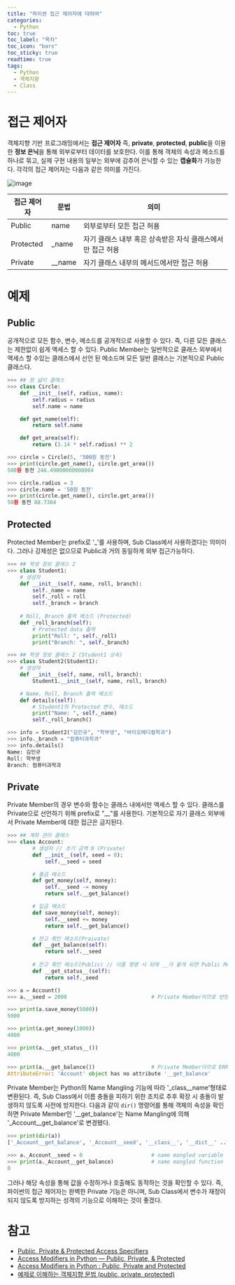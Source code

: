 ```yaml
---
title: "파이썬 접근 제어자에 대하여"
categories: 
  - Python
toc: true
toc_label: "목차"
toc_icon: "bars"
toc_sticky: true
readtime: true
tags:
  - Python
  - 객체지향
  - Class
---
```


# 접근 제어자

객체지향 기반 프로그래밍에서는 **접근 제어자** 즉, **private**, **protected**, **public**을 이용한 **정보 은닉**을 통해 외부로부터 데이터를 보호한다. 이를 통해 객체의 속성과 메소드를 하나로 묶고, 실제 구현 내용의 일부는 외부에 감추어 은닉할 수 있는 **캡슐화**가 가능한다. 각각의 접근 제어자는 다음과 같은 의미를 가진다.

![image](https://user-images.githubusercontent.com/60086878/103396288-ad8eb600-4b75-11eb-98d3-2a55798e6fed.png)

|접근 제어자|문법|의미|
|------|---|---|
|Public|name|외부로부터 모든 접근 허용|
|Protected|_name|자기 클래스 내부 혹은 상속받은 자식 클래스에서만 접근 허용|
|Private|__name|자기 클래스 내부의 메서드에서만 접근 허용|

# 예제

## Public
공개적으로 모든 함수, 변수, 메소드를 공개적으로 사용할 수 있다. 즉, 다른 모든 클래스는 제한없이 쉽게 액세스 할 수 있다. Public Member는 일반적으로 클래스 외부에서 액세스 할 수있는 클래스에서 선언 된 메소드며 모든 일반 클래스는 기본적으로 Public 클래스다.
``` python
>>> ## 원 넓이 클래스
>>> class Circle:
    def __init__(self, radius, name):
        self.radius = radius
        self.name = name

    def get_name(self):
        return self.name

    def get_area(self):
        return (3.14 * self.radius) ** 2

>>> circle = Circle(5, '500원 동전')
>>> print(circle.get_name(), circle.get_area())
500원 동전 246.49000000000004

>>> circle.radius = 3
>>> circle.name = '50원 동전'
>>> print(circle.get_name(), circle.get_area())
50원 동전 88.7364
```


## Protected

Protected Member는 prefix로 '_'를 사용하며,  Sub Class에서 사용하겠다는 의미이다. 그러나 강제성은 없으므로 Public과 거의 동일하게 외부 접근가능하다.

``` python
>>> ## 학생 정보 클래스 2
>>> class Student1:
    # 생성자
    def __init__(self, name, roll, branch):
        self._name = name
        self._roll = roll
        self._branch = branch
    
    # Roll, Branch 출력 메소드 (Protected)
    def _roll_branch(self):
        # Protected data 출력
        print("Roll: ", self._roll)
        print("Branch: ", self._branch)

>>> ## 학생 정보 클래스 2 (Student1 상속)
>>> class Student2(Student1):
    # 생성자
    def __init__(self, name, roll, branch):
        Student1.__init__(self, name, roll, branch)

    # Name, Roll, Branch 출력 메소드
    def details(self):
        # Student1의 Protected 변수, 메소드
        print("Name: ", self._name)
        self._roll_branch()

>>> info = Student2("김인규", "학부생", "바이오메디컬학과")
>>> info._branch = "컴퓨터과학과"
>>> info.details()
Name: 김인규
Roll: 학부생
Branch: 컴퓨터과학과
```



## Private
Private Member의 경우 변수와 함수는 클래스 내에서만 액세스 할 수 있다. 클래스를 Private으로 선언하기 위해 prefix로 "__"를 사용한다. 기본적으로 자기 클래스 외부에서 Private Member에 대한 접근은 금지된다.

``` python
>>> ## 계좌 관리 클래스
>>> class Account:
        # 생성자 // 초기 금액 0 (Private)
        def __init__(self, seed = 0):
            self.__seed = seed              

        # 출금 메소드
        def get_money(self, money):         
            self.__seed -= money
            return self.__get_balance()

        # 입금 메소드
        def save_money(self, money):
            self.__seed += money
            return self.__get_balance()

        # 잔고 확인 메소드(Praivate)
        def __get_balance(self):
            return self.__seed
        
        # 잔고 확인 메소드(Public) // 이름 명명 시 뒤에 __가 붙게 되면 Public Member로 간주
        def __get_status__(self):
            return self._seed               

>>> a = Account()
>>> a.__seed = 2000                           # Private Member이므로 반영 X

>>> print(a.save_money(5000))
5000

>>> print(a.get_money(1000))
4000

>>> print(a.__get_status__())
4000

>>> print(a.__get_balance())                  # Private Member이므로 ERROR!
AttributeError: 'Account' object has no attribute '__get_balance'
```

Private Member는 Python의 Name Mangling 기능에 따라 '_class__name'형태로 변환된다. 즉, Sub Class에서 이름 충돌을 피하기 위한 조치로 추후 확장 시 충돌이 발생하지 않도록 사전에 방지한다. 다음과 같이 `dir()` 명령어를 통해 객체의 속성을 확인하면 Private Member인 '__get_balance'는 Name Mangling에 의해 '_Account__get_balance'로 변경됐다.

```python
>>> print(dir(a))
['_Account__get_balance', '_Account__seed', '__class__', '__dict__' ... 'get_money', 'save_money']

>>> a._Account__seed = 0                      # name mangled variable
>>> print(a._Account__get_balance)            # name mangled function
0
```

그러나 해당 속성을 통해 값을 수정하거나 호출해도 동작하는 것을 확인할 수 있다. 즉, 파이썬의 접근 제어자는 완벽한 Private 기능은 아니며, Sub Class에서 변수가 재정이되지 않도록 방지하는 성격의 기능으로 이해하는 것이 좋겠다.

# 참고
- [Public, Private & Protected Access Specifiers](https://www.codewithharry.com/videos/python-tutorials-for-absolute-beginners-63)
- [Access Modifiers in Python — Public, Private, & Protected](https://medium.com/@YSR/access-modifiers-in-python-public-private-protected-fe5f923bd914)
- [Access Modifiers in Python : Public, Private and Protected](https://www.geeksforgeeks.org/access-modifiers-in-python-public-private-and-protected/)
- [예제로 이해하는 객체지향 문법 (public, private, protected)](https://www.fun-coding.org/PL&OOP1-5.html)